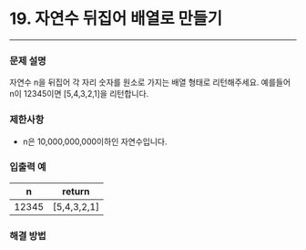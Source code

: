 # 19. 자연수 뒤집어 배열로 만들기

-- -- 

### 문제 설명

자연수 n을 뒤집어 각 자리 숫자를 원소로 가지는 배열 형태로 리턴해주세요. 예를들어 n이 12345이면 [5,4,3,2,1]을 리턴합니다.

### 제한사항

* n은 10,000,000,000이하인 자연수입니다.

### 입출력 예

| n      | return      |
|--------|-------------|
| 12345	 | [5,4,3,2,1] |

### 해결 방법
